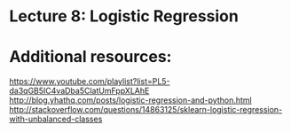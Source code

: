 # Lecture 8: Logistic Regression


# Additional resources:
https://www.youtube.com/playlist?list=PL5-da3qGB5IC4vaDba5ClatUmFppXLAhE
http://blog.yhathq.com/posts/logistic-regression-and-python.html
http://stackoverflow.com/questions/14863125/sklearn-logistic-regression-with-unbalanced-classes

